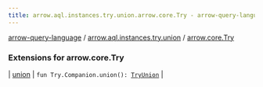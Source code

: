 ```yaml
---
title: arrow.aql.instances.try.union.arrow.core.Try - arrow-query-language
---
```


[arrow-query-language](../../index.html) / [arrow.aql.instances.try.union](../index.html) / [arrow.core.Try](./index.html)

### Extensions for arrow.core.Try

| [union](union.html) | `fun Try.Companion.union(): `[`TryUnion`](../../arrow.aql.instances/-try-union/index.html) |

